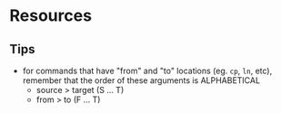 # Resources

## Tips

- for commands that have "from" and "to" locations (eg. `cp`, `ln`, etc), remember that the order of these arguments is ALPHABETICAL
  - source > target (S ... T)
  - from > to (F ... T)
